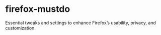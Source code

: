 # firefox-mustdo
Essential tweaks and settings to enhance Firefox’s usability, privacy, and customization.
